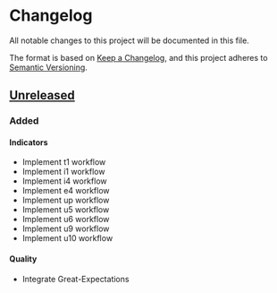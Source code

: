 # Changelog

All notable changes to this project will be documented in this file.

The format is based on [Keep a Changelog](https://keepachangelog.com/en/1.1.0/),
and this project adheres to
[Semantic Versioning](https://semver.org/spec/v2.0.0.html).

## [Unreleased]

### Added

#### Indicators

- Implement t1 workflow
- Implement i1 workflow
- Implement i4 workflow
- Implement e4 workflow
- Implement up workflow
- Implement u5 workflow
- Implement u6 workflow
- Implement u9 workflow
- Implement u10 workflow

#### Quality

- Integrate Great-Expectations

[unreleased]: https://github.com/MTES-MCT/qualicharge/
